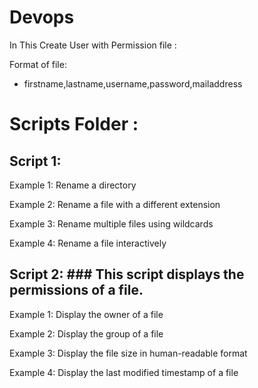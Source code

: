 # Devops


In This Create User with Permission file :

Format of file:
* firstname,lastname,username,password,mailaddress









# Scripts Folder : 

 
## Script 1:       
Example 1: Rename a directory
  
Example 2: Rename a file with a different extension
  
Example 3: Rename multiple files using wildcards
  
Example 4: Rename a file interactively

## Script 2: ### This script displays the permissions of a file.
Example 1: Display the owner of a file

Example 2: Display the group of a file

Example 3: Display the file size in human-readable format

Example 4: Display the last modified timestamp of a file
              

